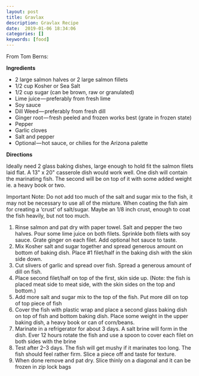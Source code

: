 ```yaml
---
layout: post
title: Gravlax
description: Gravlax Recipe
date:  2019-01-06 18:34:06
categories: []
keywords: [food]
---
```


From Tom Berns:

**Ingredients**

*   2 large salmon halves or 2 large salmon fillets
*   1/2 cup Kosher or Sea Salt
*   1/2 cup sugar (can be brown, raw or granulated)
*   Lime juice — preferably from fresh lime
*   Soy sauce
*   Dill Weed — preferably from fresh dill
*   Ginger root — fresh peeled and frozen works best (grate in frozen state)
*   Pepper
*   Garlic cloves
*   Salt and pepper
*   Optional — hot sauce, or chilies for the Arizona palette

**Directions**

Ideally need 2 glass baking dishes, large enough to hold fit the salmon filets laid flat. A 13" x 20" casserole dish would work well. One dish will contain the marinating fish. The second will be on top of it with some added weight ie. a heavy book or two.

Important Note: Do not add too much of the salt and sugar mix to the fish, it may not be necessary to use all of the mixture. When coating the fish aim for creating a ‘crust’ of salt/sugar. Maybe an 1/8 inch crust, enough to coat the fish heavily, but not too much.

1. Rinse salmon and pat dry with paper towel. Salt and pepper the two halves. Pour some lime juice on both filets. Sprinkle both filets with soy sauce. Grate ginger on each filet. Add optional hot sauce to taste.
1. Mix Kosher salt and sugar together and spread generous amount on bottom of baking dish. Place #1 filet/half in the baking dish with the skin side down.
1. Cut slivers of garlic and spread over fish. Spread a generous amount of dill on fish.
1. Place second filet/half on top of the first, skin side up. (Note: the fish is placed meat side to meat side, with the skin sides on the top and bottom.)
1. Add more salt and sugar mix to the top of the fish. Put more dill on top of top piece of fish
1. Cover the fish with plastic wrap and place a second glass baking dish on top of fish and bottom baking dish. Place some weight in the upper baking dish, a heavy book or can of corn/beans.
1. Marinate in a refrigerator for about 3 days. A salt brine will form in the dish. Ever 12 hours rotate the fish and use a spoon to cover each filet on both sides with the brine
1. Test after 2–3 days. The fish will get mushy if it marinates too long. The fish should feel rather firm. Slice a piece off and taste for texture.
1. When done remove and pat dry. Slice thinly on a diagonal and it can be frozen in zip lock bags